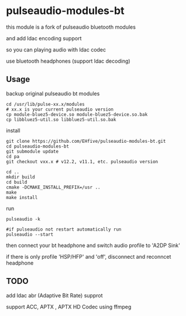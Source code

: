 # pulseaudio-modules-bt

this module is a fork of pulseaudio bluetooth modules

and add ldac encoding support

so you can playing audio with ldac codec

use bluetooth headphones (support ldac decoding)

## Usage
backup original pulseaudio bt modules

    cd /usr/lib/pulse-xx.x/modules
    # xx.x is your current pulseaudio version
    cp module-bluez5-device.so module-bluez5-device.so.bak
    cp libbluez5-util.so libbluez5-util.so.bak

install

    git clone https://github.com/EHfive/pulseaudio-modules-bt.git
    cd pulseaudio-modules-bt
    git submodule update
    cd pa
    git checkout vxx.x # v12.2, v11.1, etc. pulseaudio version

    cd ..
    mkdir build
    cd build
    cmake -DCMAKE_INSTALL_PREFIX=/usr ..
    make
    make install

run

    pulseaudio -k

    #if pulseaudio not restart automatically run
    pulseaudio --start

then connect your bt headphone and switch audio profile to 'A2DP Sink'

if there is only profile 'HSP/HFP' and 'off', disconnect and reconncet headphone


## TODO

add ldac abr (Adaptive Bit Rate) supprot

support ACC, APTX , APTX HD Codec using ffmpeg

